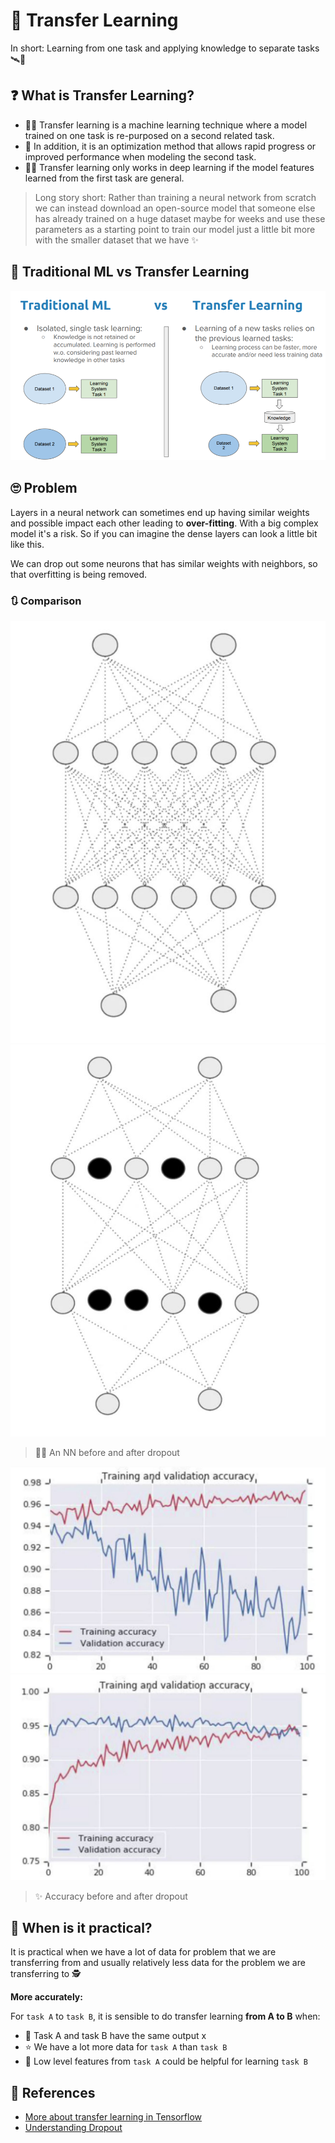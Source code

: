 # 🚙 Transfer Learning

In short: Learning from one task and applying knowledge to separate tasks 🛰🚙

## ❓ What is Transfer Learning?

* 🕵️‍♀️ Transfer learning is a machine learning technique where a model trained on one task is re-purposed on a second related task. 
* 🌟 In addition, it is an optimization method that allows rapid progress or improved performance when modeling the second task. 
* 🤸‍♀️ Transfer learning only works in deep learning if the model features learned from the first task are general.

> Long story short: Rather than training a neural network from scratch we can instead download an open-source model that someone else has already trained on a huge dataset maybe for weeks and use these parameters as a starting point to train our model just a little bit more with the smaller dataset that we have ✨

## 💫 Traditional ML vs Transfer Learning

![](../.gitbook/assets/mlvstl.png)

## 🙄 Problem

Layers in a neural network can sometimes end up having similar weights and possible impact each other leading to **over-fitting**. With a big complex model it's a risk. So if you can imagine the dense layers can look a little bit like this.

We can drop out some neurons that has similar weights with neighbors, so that overfitting is being removed.

### 🔃 Comparison

![](../.gitbook/assets/nnwithoutdropout.JPG) ![](../.gitbook/assets/nnwithdropout.JPG)

> 🤸‍♀️ An NN before and after dropout

![](../.gitbook/assets/accuracywithoutdropout.JPG) ![](../.gitbook/assets/accuracywithdropout.JPG)

> ✨ Accuracy before and after dropout

## 🤔 When is it practical?

It is practical when we have a lot of data for problem that we are transferring from and usually relatively less data for the problem we are transferring to 🕵️‍

**More accurately:**

For `task A` to `task B`, it is sensible to do transfer learning **from A to B** when:

* 🚩 Task A and task B have the same output x 
* ⭐ We have a lot more data for `task A` than `task B` 
* 🔎 Low level features from `task A` could be helpful for learning `task B` 

## 🧐 References

* [More about transfer learning in Tensorflow](https://www.tensorflow.org/tutorials/images/transfer_learning)
* [Understanding Dropout](https://www.youtube.com/watch?v=ARq74QuavAo)

